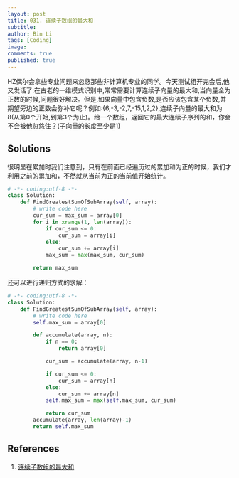 ```yaml
---
layout: post
title: 031. 连续子数组的最大和
subtitle:
author: Bin Li
tags: [Coding]
image: 
comments: true
published: true
---
```


HZ偶尔会拿些专业问题来忽悠那些非计算机专业的同学。今天测试组开完会后,他又发话了:在古老的一维模式识别中,常常需要计算连续子向量的最大和,当向量全为正数的时候,问题很好解决。但是,如果向量中包含负数,是否应该包含某个负数,并期望旁边的正数会弥补它呢？例如:{6,-3,-2,7,-15,1,2,2},连续子向量的最大和为8(从第0个开始,到第3个为止)。给一个数组，返回它的最大连续子序列的和，你会不会被他忽悠住？(子向量的长度至少是1)

## Solutions
很明显在累加时我们注意到，只有在前面已经遍历过的累加和为正的时候，我们才利用之前的累加和，不然就从当前为正的当前值开始统计。

```python
# -*- coding:utf-8 -*-
class Solution:
    def FindGreatestSumOfSubArray(self, array):
        # write code here
        cur_sum = max_sum = array[0]
        for i in xrange(1, len(array)):
            if cur_sum <= 0:
                cur_sum = array[i]
            else:
                cur_sum += array[i]
            max_sum = max(max_sum, cur_sum)

        return max_sum
```

还可以进行递归方式的求解：
```python
# -*- coding:utf-8 -*-
class Solution:
    def FindGreatestSumOfSubArray(self, array):
        # write code here
        self.max_sum = array[0]

        def accumulate(array, n):
            if n == 0:
                return array[0]

            cur_sum = accumulate(array, n-1)

            if cur_sum <= 0:
                cur_sum = array[n]
            else:
                cur_sum += array[n]
            self.max_sum = max(self.max_sum, cur_sum)

            return cur_sum
        accumulate(array, len(array)-1)
        return self.max_sum
```
## References
1. [连续子数组的最大和](https://www.nowcoder.com/practice/459bd355da1549fa8a49e350bf3df484?tpId=13&tqId=11183&rp=1&ru=%2Fta%2Fcoding-interviews&qru=%2Fta%2Fcoding-interviews%2Fquestion-ranking&tPage=2)
